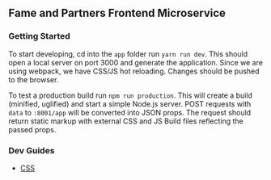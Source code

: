 ## Fame and Partners Frontend Microservice

### Getting Started
To start developing, cd into the `app` folder run `yarn run dev`. This should open a local server on port 3000 and generate the application. Since we are using webpack, we have CSS/JS hot reloading. Changes should be pushed to the browser.

To test a production build run `npm run production`. This will create a build (minified, uglified) and start a simple Node.js server. POST requests with `data` to `:8001/app` will be converted into JSON props. The request should return static markup with external CSS and JS Build files reflecting the passed props.

### Dev Guides

- [CSS](/dev_guides/css_styleguide.md)